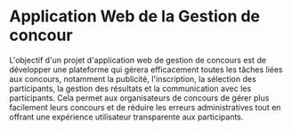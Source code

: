 # Application Web de la Gestion de concour

<p>L'objectif d'un projet d'application web de gestion de concours est de développer une plateforme qui gérera efficacement toutes les tâches liées aux concours, notamment la publicité, l'inscription, la sélection des participants, la gestion des résultats et la communication avec les participants.
Cela permet aux organisateurs de concours de gérer plus facilement leurs concours et de réduire les erreurs administratives tout en offrant une expérience utilisateur transparente aux participants.
</p>
